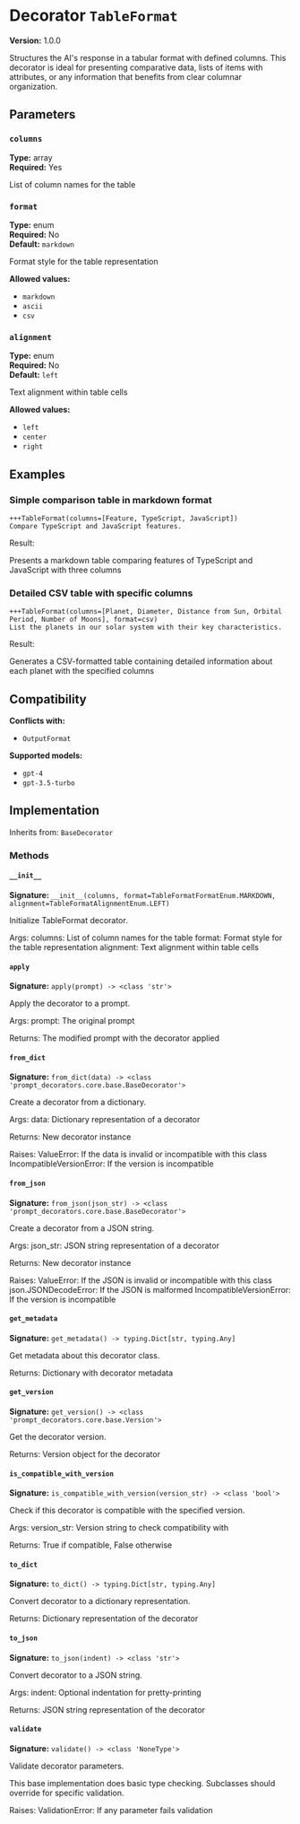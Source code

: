 # Decorator `TableFormat`

**Version:** 1.0.0

Structures the AI's response in a tabular format with defined columns. This decorator is ideal for presenting comparative data, lists of items with attributes, or any information that benefits from clear columnar organization.

## Parameters

### `columns`

**Type:** array  
**Required:** Yes  

List of column names for the table

### `format`

**Type:** enum  
**Required:** No  
**Default:** `markdown`  

Format style for the table representation

**Allowed values:**

- `markdown`
- `ascii`
- `csv`

### `alignment`

**Type:** enum  
**Required:** No  
**Default:** `left`  

Text alignment within table cells

**Allowed values:**

- `left`
- `center`
- `right`

## Examples

### Simple comparison table in markdown format

```
+++TableFormat(columns=[Feature, TypeScript, JavaScript])
Compare TypeScript and JavaScript features.
```

Result:

Presents a markdown table comparing features of TypeScript and JavaScript with three columns

### Detailed CSV table with specific columns

```
+++TableFormat(columns=[Planet, Diameter, Distance from Sun, Orbital Period, Number of Moons], format=csv)
List the planets in our solar system with their key characteristics.
```

Result:

Generates a CSV-formatted table containing detailed information about each planet with the specified columns

## Compatibility

**Conflicts with:**

- `OutputFormat`

**Supported models:**

- `gpt-4`
- `gpt-3.5-turbo`

## Implementation

Inherits from: `BaseDecorator`

### Methods

#### `__init__`

**Signature:** `__init__(columns, format=TableFormatFormatEnum.MARKDOWN, alignment=TableFormatAlignmentEnum.LEFT)`

Initialize TableFormat decorator.

Args:
    columns: List of column names for the table
    format: Format style for the table representation
    alignment: Text alignment within table cells

#### `apply`

**Signature:** `apply(prompt) -> <class 'str'>`

Apply the decorator to a prompt.

Args:
    prompt: The original prompt
    
Returns:
    The modified prompt with the decorator applied

#### `from_dict`

**Signature:** `from_dict(data) -> <class 'prompt_decorators.core.base.BaseDecorator'>`

Create a decorator from a dictionary.

Args:
    data: Dictionary representation of a decorator
    
Returns:
    New decorator instance
    
Raises:
    ValueError: If the data is invalid or incompatible with this class
    IncompatibleVersionError: If the version is incompatible

#### `from_json`

**Signature:** `from_json(json_str) -> <class 'prompt_decorators.core.base.BaseDecorator'>`

Create a decorator from a JSON string.

Args:
    json_str: JSON string representation of a decorator
    
Returns:
    New decorator instance
    
Raises:
    ValueError: If the JSON is invalid or incompatible with this class
    json.JSONDecodeError: If the JSON is malformed
    IncompatibleVersionError: If the version is incompatible

#### `get_metadata`

**Signature:** `get_metadata() -> typing.Dict[str, typing.Any]`

Get metadata about this decorator class.

Returns:
    Dictionary with decorator metadata

#### `get_version`

**Signature:** `get_version() -> <class 'prompt_decorators.core.base.Version'>`

Get the decorator version.

Returns:
    Version object for the decorator

#### `is_compatible_with_version`

**Signature:** `is_compatible_with_version(version_str) -> <class 'bool'>`

Check if this decorator is compatible with the specified version.

Args:
    version_str: Version string to check compatibility with
    
Returns:
    True if compatible, False otherwise

#### `to_dict`

**Signature:** `to_dict() -> typing.Dict[str, typing.Any]`

Convert decorator to a dictionary representation.

Returns:
    Dictionary representation of the decorator

#### `to_json`

**Signature:** `to_json(indent) -> <class 'str'>`

Convert decorator to a JSON string.

Args:
    indent: Optional indentation for pretty-printing
    
Returns:
    JSON string representation of the decorator

#### `validate`

**Signature:** `validate() -> <class 'NoneType'>`

Validate decorator parameters.

This base implementation does basic type checking.
Subclasses should override for specific validation.

Raises:
    ValidationError: If any parameter fails validation

